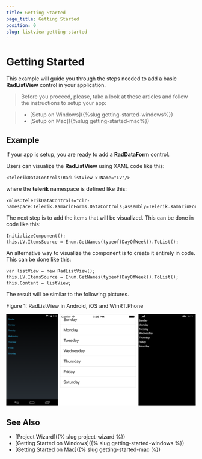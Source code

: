 ```yaml
---
title: Getting Started
page_title: Getting Started
position: 0
slug: listview-getting-started
---
```


# Getting Started

This example will guide you through the steps needed to add a basic **RadListView** control in your application.

>Before you proceed, please, take a look at these articles and follow the instructions to setup your app:

>- [Setup on Windows]({%slug getting-started-windows%})
>- [Setup on Mac]({%slug getting-started-mac%})

## Example

If your app is setup, you are ready to add a **RadDataForm** control.

Users can visualize the **RadListView** using XAML code like this:

	<telerikDataControls:RadListView x:Name="LV"/> 

where the **telerik** namespace is defined like this:

	xmlns:telerikDataControls="clr-namespace:Telerik.XamarinForms.DataControls;assembly=Telerik.XamarinForms.DataControls"
The next step is to add the items that will be visualized. This can be done in code like this:

	InitializeComponent();
	this.LV.ItemsSource = Enum.GetNames(typeof(DayOfWeek)).ToList();
An alternative way to visualize the component is to create it entirely in code. This can be done like this:

	var listView = new RadListView();
	this.LV.ItemsSource = Enum.GetNames(typeof(DayOfWeek)).ToList();
	this.Content = listView;
The result will be similar to the following pictures.

Figure 1: RadListView in Android, iOS and WinRT.Phone

![RadListView](../images/listview-getting-started.png)

## See Also

- [Project Wizard]({% slug project-wizard %})
- [Getting Started on Windows]({% slug getting-started-windows %})
- [Getting Started on Mac]({% slug getting-started-mac %})